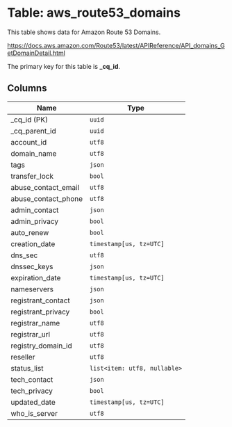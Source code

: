 # Table: aws_route53_domains

This table shows data for Amazon Route 53 Domains.

https://docs.aws.amazon.com/Route53/latest/APIReference/API_domains_GetDomainDetail.html

The primary key for this table is **_cq_id**.

## Columns

| Name          | Type          |
| ------------- | ------------- |
|_cq_id (PK)|`uuid`|
|_cq_parent_id|`uuid`|
|account_id|`utf8`|
|domain_name|`utf8`|
|tags|`json`|
|transfer_lock|`bool`|
|abuse_contact_email|`utf8`|
|abuse_contact_phone|`utf8`|
|admin_contact|`json`|
|admin_privacy|`bool`|
|auto_renew|`bool`|
|creation_date|`timestamp[us, tz=UTC]`|
|dns_sec|`utf8`|
|dnssec_keys|`json`|
|expiration_date|`timestamp[us, tz=UTC]`|
|nameservers|`json`|
|registrant_contact|`json`|
|registrant_privacy|`bool`|
|registrar_name|`utf8`|
|registrar_url|`utf8`|
|registry_domain_id|`utf8`|
|reseller|`utf8`|
|status_list|`list<item: utf8, nullable>`|
|tech_contact|`json`|
|tech_privacy|`bool`|
|updated_date|`timestamp[us, tz=UTC]`|
|who_is_server|`utf8`|
